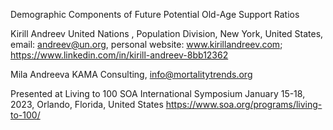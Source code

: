 Demographic Components of Future Potential Old-Age Support Ratios
 
Kirill Andreev
United Nations , Population Division, New York, United States, email: andreev@un.org, personal website: www.kirillandreev.com;  https://www.linkedin.com/in/kirill-andreev-8bb12362

Mila Andreeva
KAMA Consulting, info@mortalitytrends.org

Presented at Living to 100 SOA International Symposium
January 15-18, 2023, Orlando, Florida, United States
https://www.soa.org/programs/living-to-100/


